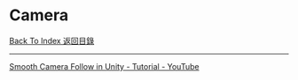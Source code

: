 # Camera

[Back To Index 返回目錄](../README.md)

___

[Smooth Camera Follow in Unity - Tutorial - YouTube](https://www.youtube.com/watch?v=MFQhpwc6cKE)